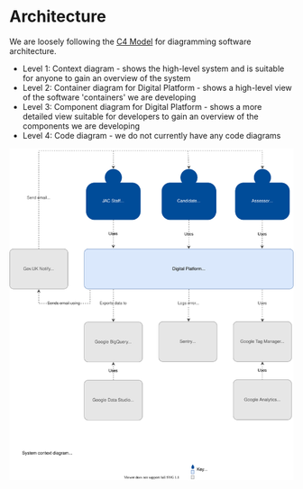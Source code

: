 # Architecture

We are loosely following the [C4 Model](https://c4model.com) for diagramming software architecture.

- Level 1: Context diagram - shows the high-level system and is suitable for anyone to gain an overview of the system
- Level 2: Container diagram for Digital Platform - shows a high-level view of the software 'containers' we are developing
- Level 3: Component diagram for Digital Platform - shows a more detailed view suitable for developers to gain an overview of the components we are developing
- Level 4: Code diagram - we do not currently have any code diagrams


[![System context diagram](jac-overview-Context.svg)](#container)